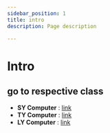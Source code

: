 ```yaml
---
sidebar_position: 1
title: intro
description: Page description

---
```


# Intro

## go to respective class

* **SY Computer** : [link](category/sy-computer)
* **TY Computer** : [link](category/ty-computer)
* **LY Computer** : [link](category/ly-computer)
